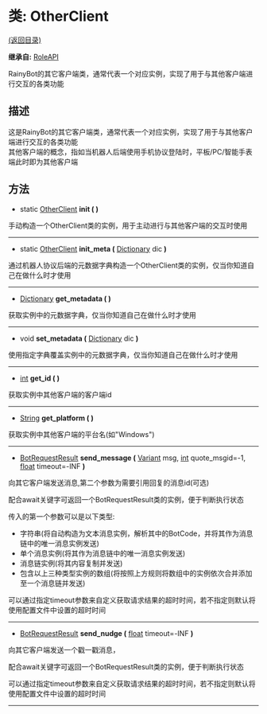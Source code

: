 # 类: OtherClient

[(返回目录)](./)

**继承自:** [RoleAPI](roleapi.md)

RainyBot的其它客户端类，通常代表一个对应实例，实现了用于与其他客户端进行交互的各类功能

## 描述

这是RainyBot的其它客户端类，通常代表一个对应实例，实现了用于与其他客户端进行交互的各类功能\
其他客户端的概念，指如当机器人后端使用手机协议登陆时，平板/PC/智能手表端此时即为其他客户端

## 方法

* static [OtherClient](otherclient.md) **init ( )**

手动构造一个OtherClient类的实例，用于主动进行与其他客户端的交互时使用

***

* static [OtherClient](otherclient.md) **init\_meta (** [Dictionary](https://docs.godotengine.org/en/latest/classes/class\_dictionary.html) dic **)**

通过机器人协议后端的元数据字典构造一个OtherClient类的实例，仅当你知道自己在做什么时才使用

***

* [Dictionary](https://docs.godotengine.org/en/latest/classes/class\_dictionary.html) **get\_metadata ( )**

获取实例中的元数据字典，仅当你知道自己在做什么时才使用

***

* void **set\_metadata (** [Dictionary](https://docs.godotengine.org/en/latest/classes/class\_dictionary.html) dic **)**

使用指定字典覆盖实例中的元数据字典，仅当你知道自己在做什么时才使用

***

* [int](https://docs.godotengine.org/en/latest/classes/class\_int.html) **get\_id ( )**

获取实例中其他客户端的客户端id

***

* [String](https://docs.godotengine.org/en/latest/classes/class\_string.html) **get\_platform ( )**

获取实例中其他客户端的平台名(如"Windows")

***

* [BotRequestResult](botrequestresult.md) **send\_message (** [Variant](https://docs.godotengine.org/en/latest/classes/class\_variant.html) msg, [int](https://docs.godotengine.org/en/latest/classes/class\_int.html) quote\_msgid=-1, [float](https://docs.godotengine.org/en/latest/classes/class\_float.html) timeout=-INF **)**

向其它客户端发送消息,第二个参数为需要引用回复的消息id(可选)

配合await关键字可返回一个BotRequestResult类的实例，便于判断执行状态

传入的第一个参数可以是以下类型:

* 字符串(将自动构造为文本消息实例，解析其中的BotCode，并将其作为消息链中的唯一消息实例发送)
* 单个消息实例(将其作为消息链中的唯一消息实例发送)
* 消息链实例(将其内容复制并发送)
* 包含以上三种类型实例的数组(将按照上方规则将数组中的实例依次合并添加至一个消息链并发送)

可以通过指定timeout参数来自定义获取请求结果的超时时间，若不指定则默认将使用配置文件中设置的超时时间

***

* [BotRequestResult](botrequestresult.md) **send\_nudge (** [float](https://docs.godotengine.org/en/latest/classes/class\_float.html) timeout=-INF **)**

向其它客户端发送一个戳一戳消息，

配合await关键字可返回一个BotRequestResult类的实例，便于判断执行状态

可以通过指定timeout参数来自定义获取请求结果的超时时间，若不指定则默认将使用配置文件中设置的超时时间

***
